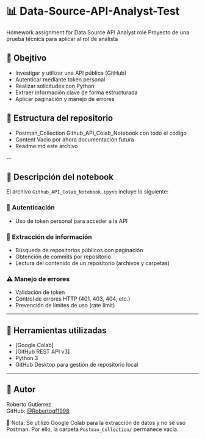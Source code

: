 # 📊 Data-Source-API-Analyst-Test
Homework assignment for Data Source API Analyst role
Proyecto de una prueba técnica para aplicar al rol de analista

##	🧠 Obejtivo
- Investigar y utilizar una API pública (GitHub)
- Autenticar mediante token personal
- Realizar solicitudes con Python
- Extraer información clave de forma estructurada
- Aplicar paginación y manejo de errores

##	📁 Estructura del repositorio
- Postman_Collection
Github_API_Colab_Notebook con todo el código
- Content
Vacio por ahora documentación futura
- Readme.md este archivo

--

## 📒 Descripción del notebook

El archivo `Github_API_Colab_Notebook.ipynb` incluye lo siguiente:

### 🔐 Autenticación
- Uso de token personal para acceder a la API

### 🔎 Extracción de información
- Búsqueda de repositorios públicos con paginación
- Obtención de commits por repositorio
- Lectura del contenido de un repositorio (archivos y carpetas)

### ⚠️ Manejo de errores
- Validación de token
- Control de errores HTTP (401, 403, 404, etc.)
- Prevención de límites de uso (rate limit)

---

## 🧪 Herramientas utilizadas

- [Google Colab]
- [GitHub REST API v3]
- Python 3 
- GitHub Desktop para gestión de repositorio local

---

## 👤 Autor

Roberto Gutierrez  
GitHub: [@Robertogf1998](https://github.com/Robertogf1998)

🔹 Nota: Se utilizó Google Colab para la extracción de datos y no se usó Postman. Por ello, la carpeta `Postman_Collection/` permanece vacía.
